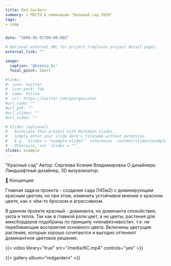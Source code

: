 ```yaml
---
title: Red Gardern
summary: 1 МЕСТО в номинации "Большой сад 2020"
tags:
- comp


date: "2009-05-01T00:00:00Z"

# Optional external URL for project (replaces project detail page).
external_link: ""

image:
  caption: '@ksenia_kc'
  focal_point: Smart

#links:
#- icon: twitter
#  icon_pack: fab
#  name: Follow
#  url: https://twitter.com/georgecushen
#url_code: ""
#url_pdf: ""
#url_slides: ""
#url_video: ""

# Slides (optional).
#   Associate this project with Markdown slides.
#   Simply enter your slide deck's filename without extension.
#   E.g. `slides = "example-slides"` references `content/slides/example-slides.md`.
#   Otherwise, set `slides = ""`.
slides: example
---
```



"Красный сад"
Автор: Сергеева Ксения Владимировна
О дизайнере: Ландшафтный дизайнер, 3D визуализатор.

🥀 Концепция:

Главная задача проекта - создание сада (145м2) с доминирующим красным цветом, но при этом, изменить устойчивое мнение о красном цвете, как о чём-то броском и агрессивном.

В данном проекте красный - доминанта, но доминанта спокойствия, уюта и тепла. Так как в главной роли цвет, а не цветы, растения для миксбордеров подобраны по принципу «ненавязчивости», т.е. не перебивающие восприятие основного цвета. Включены цветущие растения, которые хорошо сочетаются и выгодно оттеняют доминантное цветовое решение.

{{< video library="true"  src="/media/KC.mp4" controls="yes" >}}

{{< gallery album="redgardern" >}}
